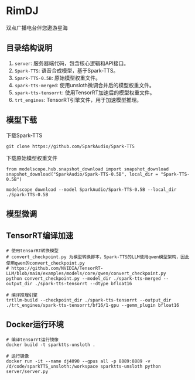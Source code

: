 # RimDJ
双点广播电台伴您遨游星海

## 目录结构说明
1. `server`: 服务器端代码，包含核心逻辑和API接口。
2. `Spark-TTS`: 语音合成模型，基于Spark-TTS。
3. `Spark-TTS-0.5B`: 原始模型权重文件。
4. `spark-tts-merged`: 使用unsloth微调合并后的模型权重文件。
5. `spark-tts-tensorrt`: 使用TensorRT加速后的模型权重文件。
6. `trt_engines`: TensorRT引擎文件，用于加速模型推理。

## 模型下载

下载Spark-TTS
```
git clone https://github.com/SparkAudio/Spark-TTS
```

下载原始模型权重文件
```
from modelscope.hub.snapshot_download import snapshot_download
snapshot_download("SparkAudio/Spark-TTS-0.5B", local_dir = "Spark-TTS-0.5B")

modelscope download --model SparkAudio/Spark-TTS-0.5B --local_dir ./Spark-TTS-0.5B
```

## 模型微调


## TensorRT编译加速
```
# 使用tensorRT转换模型
# convert_checkpoint.py 为模型转换脚本，Spark-TTS的LLM使用qwen模型架构，因此使用qwen的convert_checkpoint.py
# https://github.com/NVIDIA/TensorRT-LLM/blob/main/examples/models/core/qwen/convert_checkpoint.py
python convert_checkpoint.py --model_dir ./spark-tts-merged --output_dir ./spark-tts-tensorrt --dtype bfloat16
```

```
# 编译推理引擎
trtllm-build --checkpoint_dir ./spark-tts-tensorrt --output_dir ./trt_engines/spark-tts-tensorrt/bf16/1-gpu --gemm_plugin bfloat16
```

## Docker运行环境
```
# 编译tensorrt运行镜像
docker build -t sparktts-unsloth .

# 运行镜像
docker run -it --name dj4090 --gpus all -p 8889:8889 -v /d/code/sparkTTS_unsloth:/workspace sparktts-unsloth python server/server.py
```